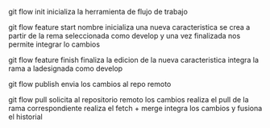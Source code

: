 git flow init
inicializa la herramienta de flujo de trabajo

git flow feature start nombre
inicializa una nueva caracteristica 
se crea a partir de la rema seleccionada como develop
y una vez finalizada nos permite integrar lo cambios

git flow feature finish
finaliza la edicion de la nueva caracteristica
integra la rama a ladesignada como develop

git flow publish
envia los cambios al repo remoto

git flow pull
solicita al repositorio remoto los cambios
realiza el pull de la rama correspondiente
realiza el fetch + merge
integra los cambios y fusiona el historial
